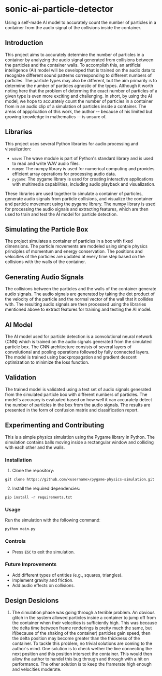 # sonic-ai-particle-detector

Using a self-made AI model to accurately count the number of particles in a container from the audio signal of the collisions inside the container.

## Introduction

This project aims to accurately determine the number of particles in a container by analyzing the audio signal generated from collisions between the particles and the container walls. To accomplish this, an artificial intelligence (AI) model will be developed that is trained on the audio data to recognize different sound patterns corresponding to different numbers of particles. The particle types may also be different, but the aim primarily is to determine the number of particles agnostic of the types. Although it worth noting here that the problem of determing the exact number of particles of a given type is even more exciting and challenging. In short, by using the AI model, we hope to accurately count the number of particles in a container from in an audio clip of a simulation of particles inside a container. The areas of appplication of this work, the author -- because of his limited but growing knowledge in mathematics -- is unsure of.

## Libraries

This project uses several Python libraries for audio processing and visualization:

- `wave`: The wave module is part of Python's standard library and is used to read and write WAV audio files.
- `numpy`: The numpy library is used for numerical computing and provides efficient array operations for processing audio data.
- `pygame`: The pygame library is used for creating interactive applications with multimedia capabilities, including audio playback and visualization.

These libraries are used together to simulate a container of particles, generate audio signals from particle collisions, and visualize the container and particle movement using the pygame library. The numpy library is used for processing the audio signals and extracting features, which are then used to train and test the AI model for particle detection.

## Simulating the Particle Box

The project simulates a container of particles in a box with fixed dimensions. The particle movements are modeled using simple physics principles of momentum and energy conservation. The positions and velocities of the particles are updated at every time step based on the collisions with the walls of the container.

## Generating Audio Signals

The collisions between the particles and the walls of the container generate audio signals. The audio signals are generated by taking the dot product of the velocity of the particle and the normal vector of the wall that it collides with. The resulting audio signals are then processed using the libraries mentioned above to extract features for training and testing the AI model.

## AI Model

The AI model used for particle detection is a convolutional neural network (CNN) which is trained on the audio signals generated from the simulated particle box. The CNN architecture consists of several layers of convolutional and pooling operations followed by fully connected layers. The model is trained using backpropagation and gradient descent optimization to minimize the loss function.

## Validation

The trained model is validated using a test set of audio signals generated from the simulated particle box with different numbers of particles. The model's accuracy is evaluated based on how well it can accurately detect the number of particles in the box from the audio signals. The results are presented in the form of confusion matrix and classification report.

## Experimenting and Contributing

This is a simple physics simulation using the Pygame library in Python. The simulation contains balls moving inside a rectangular window and colliding with each other and the walls.

### Installation
1. Clone the repository:

```
git clone https://github.com/<username>/pygame-physics-simulation.git
```

2. Install the required dependencies:
```
pip install -r requirements.txt
```

### Usage

Run the simulation with the following command:
```
python main.py
```


### Controls

- Press `ESC` to exit the simulation.

### Future Improvements

- Add different types of entities (e.g., squares, triangles).
- Implement gravity and friction.
- Add audio effects on collisions.


## Design Desicions

1. The simulation phase was going through a terrible problem. An obvious glitch in the system allowed particles inside a container to jump off from the container when their velocities is sufficiently high. This was because the delta time between frame renderings is pretty much the same, but if(because of the shaking of the container) particles gain speed, then the delta position may become greater than the thickness of the container. To tackle this problem, no trivial solutions are coming to the author's mind. One solution is to check wether the line connecting the next position and this position intersect the container. This would then allow the author to handel this bug through and through with a hit on performance. The other solution is to keep the framerate high enough and velocities moderate.


